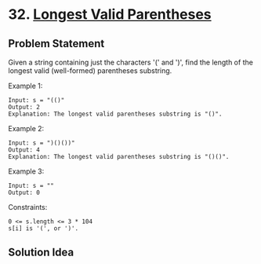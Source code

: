 # 32. [Longest Valid Parentheses](https://leetcode.com/problems/longest-valid-parentheses/)

## Problem Statement
Given a string containing just the characters '(' and ')', find the length of the longest valid (well-formed) parentheses substring. 

Example 1:
```
Input: s = "(()"
Output: 2
Explanation: The longest valid parentheses substring is "()".
```

Example 2:
```
Input: s = ")()())"
Output: 4
Explanation: The longest valid parentheses substring is "()()".
```
Example 3:
```
Input: s = ""
Output: 0
```

Constraints:
```
0 <= s.length <= 3 * 104
s[i] is '(', or ')'.
```

## Solution Idea

